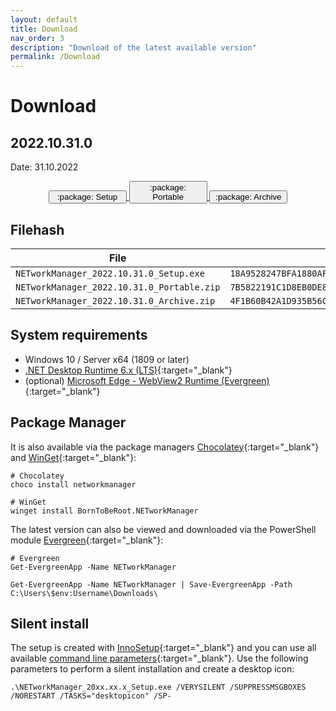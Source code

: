 ```yaml
---
layout: default
title: Download
nav_order: 3
description: "Download of the latest available version"
permalink: /Download
---
```


# Download

## 2022.10.31.0

Date: 31.10.2022 <br />

<div align="center">
  <p>
    <a href='https://github.com/BornToBeRoot/NETworkManager/releases/download/2022.10.31.0/NETworkManager_2022.10.31.0_Setup.exe' target="_blank">
      <span class="fs-5">
        <button style="width:125;" type="button" name="button" class="btn">:package: Setup</button>
      </span>
    </a>    
    <a href='https://github.com/BornToBeRoot/NETworkManager/releases/download/2022.10.31.0/NETworkManager_2022.10.31.0_Portable.zip' target="_blank">
      <span class="fs-5">
        <button style="width:125px;" type="button" name="button" class="btn">:package: Portable</button>
      </span>
    </a> 
    <a href='https://github.com/BornToBeRoot/NETworkManager/releases/download/2022.10.31.0/NETworkManager_2022.10.31.0_Archive.zip' target="_blank">
      <span class="fs-5">
        <button style="width:125px;" type="button" name="button" class="btn">:package: Archive</button>
      </span>
    </a> 
  </p>  
</div>

## Filehash

| File                                       | SHA256                                                             |
| ------------------------------------------ | ------------------------------------------------------------------ |
| `NETworkManager_2022.10.31.0_Setup.exe`    | `18A9528247BFA1880AF61CEAA1401FCA7C8271BC6635B40BA72D77AB065867A0` |
| `NETworkManager_2022.10.31.0_Portable.zip` | `7B5822191C1D8EB0DE8F223AA1AC581CFEB4ED726F652A3A8A7D0941A51BE68F` |
| `NETworkManager_2022.10.31.0_Archive.zip`  | `4F1B60B42A1D935B56C0F044755DD5B3EB3DAE35C75961D0CD7FFFFB87596847` |

## System requirements

- Windows 10 / Server x64 (1809 or later)
- [.NET Desktop Runtime 6.x (LTS)](https://dotnet.microsoft.com/download/dotnet/6.0){:target="\_blank"}
- (optional) [Microsoft Edge - WebView2 Runtime (Evergreen)](https://developer.microsoft.com/en-us/microsoft-edge/webview2/){:target="\_blank"}

## Package Manager

It is also available via the package managers [Chocolatey](https://chocolatey.org/packages/NETworkManager){:target="\_blank"} and [WinGet](https://github.com/microsoft/winget-pkgs/tree/master/manifests/b/BornToBeRoot/NETworkManager/){:target="\_blank"}:

```
# Chocolatey
choco install networkmanager

# WinGet
winget install BornToBeRoot.NETworkManager
```

The latest version can also be viewed and downloaded via the PowerShell module [Evergreen](https://github.com/aaronparker/evergreen){:target="\_blank"}:

```
# Evergreen
Get-EvergreenApp -Name NETworkManager

Get-EvergreenApp -Name NETworkManager | Save-EvergreenApp -Path C:\Users\$env:Username\Downloads\
```

## Silent install

The setup is created with [InnoSetup](https://jrsoftware.org/isinfo.php){:target="\_blank"} and you can use all available [command line parameters](https://jrsoftware.org/ishelp/index.php?topic=setupcmdline){:target="\_blank"}. Use the following parameters to perform a silent installation and create a desktop icon:

```
.\NETworkManager_20xx.xx.x_Setup.exe /VERYSILENT /SUPPRESSMSGBOXES /NORESTART /TASKS="desktopicon" /SP-
```
